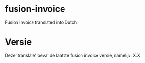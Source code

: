fusion-invoice
==============

Fusion Invoice translated into Dutch

Versie
==============
Deze 'translate' bevat de laatste fusion invoice versie, namelijk: X.X
